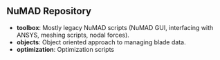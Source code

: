 
## NuMAD Repository

* **toolbox**: Mostly legacy NuMAD scripts (NuMAD GUI, interfacing with ANSYS, meshing scripts, nodal forces). 
* **objects**: Object oriented approach to managing blade data.
* **optimization**: Optimization scripts

